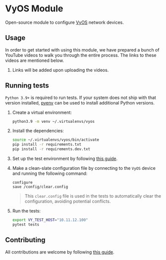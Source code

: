 # VyOS Module

Open-source module to configure [VyOS](https://vyos.io/) network devices.

## Usage

In order to get started with using this module, we have prepared a bunch of YouTube videos to walk you through the entire process. The links to these videos are mentioned below.

1. Links will be added upon uploading the videos.

## Running tests

`Python 3.9+` is required to run tests. If your system does not ship with that version installed, [pyenv](https://github.com/pyenv/pyenv) can be used to install additional Python versions.

1. Create a virtual environment:

    ```bash
    python3.9 -m venv ~/.virtualenvs/vyos
    ```

2. Install the dependencies:

    ```bash
    source ~/.virtualenvs/vyos/bin/activate
    pip install -r requirements.txt
    pip install -r requirements.dev.txt
    ```

3. Set up the test environment by following [this guide](https://github.com/inmanta/examples/tree/master/Networking/Vyos).

4. Make a clean-slate configuration file by connecting to the `VyOS` device and running the following command:

    ```console
    configure
    save /config/clear.config
    ```

    > This `clear.config` file is used in the tests to automatically clear the configuration, avoiding potential conflicts.

5. Run the tests:

    ```bash
    export VY_TEST_HOST="10.11.12.100"
    pytest tests
    ```

## Contributing

All contributions are welcome by following [this guide](CONTRIBUTING.md).
